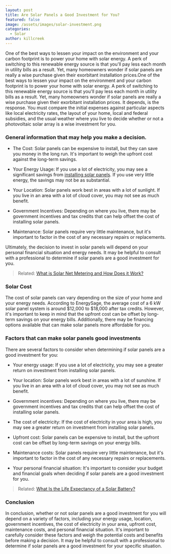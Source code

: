 ```yaml
---
layout: post
title: Are Solar Panels a Good Investment for You?
featured: false
image: /assets/images/solar-investment.png
categories:
  - Solar
author: killcreek
---
```


One of the best ways to lessen your impact on the environment and your carbon footprint is to power your home with solar energy. A perk of switching to this renewable energy source is that you'll pay less each month in utility bills as a result. Yet, many homeowners wonder if solar panels are really a wise purchase given their exorbitant installation prices.One of the best ways to lessen your impact on the environment and your carbon footprint is to power your home with solar energy. A perk of switching to this renewable energy source is that you'll pay less each month in utility bills as a result. Yet, many homeowners wonder if solar panels are really a wise purchase given their exorbitant installation prices.
It depends, is the response. You must compare the initial expenses against particular aspects like local electricity rates, the layout of your home, local and federal subsidies, and the usual weather where you live to decide whether or not a photovoltaic solar array is a wise investment for you.

### General information that may help you make a decision.

- The Cost: Solar panels can be expensive to install, but they can save you money in the long run. It's important to weigh the upfront cost against the long-term savings.

- Your Energy Usage: If you use a lot of electricity, you may see a significant savings from [installing solar panels](/thing-you-need-to-know-solar-installation/). If you use very little energy, the savings may not be as substantial.

- Your Location: Solar panels work best in areas with a lot of sunlight. If you live in an area with a lot of cloud cover, you may not see as much benefit.

- Government Incentives: Depending on where you live, there may be government incentives and tax credits that can help offset the cost of installing solar panels.

- Maintenance: Solar panels require very little maintenance, but it's important to factor in the cost of any necessary repairs or replacements.

Ultimately, the decision to invest in solar panels will depend on your personal financial situation and energy needs. It may be helpful to consult with a professional to determine if solar panels are a good investment for you.

> Related: [What is Solar Net Metering and How Does it Work?](/what-is-solar-net-metering-and-how-does-it-work/)

### Solar Cost

The cost of solar panels can vary depending on the size of your home and your energy needs. According to EnergySage, the average cost of a 6 kW solar panel system is around $12,000 to $18,000 after tax credits. However, it's important to keep in mind that the upfront cost can be offset by long-term savings on your energy bills. Additionally, there may be financing options available that can make solar panels more affordable for you.

### Factors that can make solar panels good investments

There are several factors to consider when determining if solar panels are a good investment for you:

- Your energy usage: If you use a lot of electricity, you may see a greater return on investment from installing solar panels.

- Your location: Solar panels work best in areas with a lot of sunshine. If you live in an area with a lot of cloud cover, you may not see as much benefit.

- Government incentives: Depending on where you live, there may be government incentives and tax credits that can help offset the cost of installing solar panels.

- The cost of electricity: If the cost of electricity in your area is high, you may see a greater return on investment from installing solar panels.

- Upfront cost: Solar panels can be expensive to install, but the upfront cost can be offset by long-term savings on your energy bills.

- Maintenance costs: Solar panels require very little maintenance, but it's important to factor in the cost of any necessary repairs or replacements.

- Your personal financial situation: It's important to consider your budget and financial goals when deciding if solar panels are a good investment for you.

> Related: [What Is the Life Expectancy of a Solar Battery?](/what-is-the-life-expectancy-of-a-solar-battery/)

### Conclusion

In conclusion, whether or not solar panels are a good investment for you will depend on a variety of factors, including your energy usage, location, government incentives, the cost of electricity in your area, upfront cost, maintenance costs, and personal financial situation. It's important to carefully consider these factors and weigh the potential costs and benefits before making a decision. It may be helpful to consult with a professional to determine if solar panels are a good investment for your specific situation.

